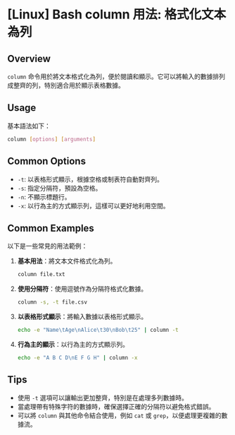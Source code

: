 # [Linux] Bash column 用法: 格式化文本為列

## Overview
`column` 命令用於將文本格式化為列，便於閱讀和顯示。它可以將輸入的數據排列成整齊的列，特別適合用於顯示表格數據。

## Usage
基本語法如下：
```bash
column [options] [arguments]
```

## Common Options
- `-t`: 以表格形式顯示，根據空格或制表符自動對齊列。
- `-s`: 指定分隔符，預設為空格。
- `-n`: 不顯示標題行。
- `-x`: 以行為主的方式顯示列，這樣可以更好地利用空間。

## Common Examples
以下是一些常見的用法範例：

1. **基本用法**：將文本文件格式化為列。
   ```bash
   column file.txt
   ```

2. **使用分隔符**：使用逗號作為分隔符格式化數據。
   ```bash
   column -s, -t file.csv
   ```

3. **以表格形式顯示**：將輸入數據以表格形式顯示。
   ```bash
   echo -e "Name\tAge\nAlice\t30\nBob\t25" | column -t
   ```

4. **行為主的顯示**：以行為主的方式顯示列。
   ```bash
   echo -e "A B C D\nE F G H" | column -x
   ```

## Tips
- 使用 `-t` 選項可以讓輸出更加整齊，特別是在處理多列數據時。
- 當處理帶有特殊字符的數據時，確保選擇正確的分隔符以避免格式錯誤。
- 可以將 `column` 與其他命令結合使用，例如 `cat` 或 `grep`，以便處理更複雜的數據流。